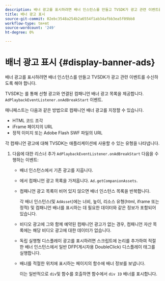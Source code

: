 ```yaml
---
description: 배너 광고를 표시하려면 배너 인스턴스를 만들고 TVSDK가 광고 관련 이벤트를 수신하도록 해야 합니다.
title: 배너 광고 표시
source-git-commit: 02ebc3548a254b2a6554f1ab34afbb3ea5f09bb8
workflow-type: tm+mt
source-wordcount: '249'
ht-degree: 0%

---
```


# 배너 광고 표시 {#display-banner-ads}

배너 광고를 표시하려면 배너 인스턴스를 만들고 TVSDK가 광고 관련 이벤트를 수신하도록 해야 합니다.

TVSDK는 를 통해 선형 광고와 연결된 컴패니언 배너 광고 목록을 제공합니다. `AdPlaybackEventListener.onAdBreakStart` 이벤트.

매니페스트는 다음과 같은 방법으로 컴패니언 배너 광고를 지정할 수 있습니다.

* HTML 코드 조각
* iFrame 페이지의 URL
* 정적 이미지 또는 Adobe Flash SWF 파일의 URL

각 컴패니언 광고에 대해 TVSDK는 애플리케이션에 사용할 수 있는 유형을 나타냅니다.

1. 다음에 대한 리스너 추가 `AdPlaybackEventListener.onAdBreakStart` 다음을 수행하는 이벤트:

   * 배너 인스턴스에서 기존 광고를 지웁니다.
   * 에서 컴패니언 광고 목록을 가져옵니다. `Ad.getCompanionAssets`.
   * 컴패니언 광고 목록이 비어 있지 않으면 배너 인스턴스 목록을 반복합니다.

     각 배너 인스턴스(및 `AdAsset`)에는 너비, 높이, 리소스 유형(html, iframe 또는 정적) 및 컴패니언 배너를 표시하는 데 필요한 데이터와 같은 정보가 포함되어 있습니다.
   * 비디오 광고에 그와 함께 예약된 컴패니언 광고가 없는 경우, 컴패니언 자산 목록에는 해당 비디오 광고에 대한 데이터가 없습니다.
   * 독립 실행형 디스플레이 광고를 표시하려면 스크립트에 논리를 추가하여 적절한 배너 인스턴스에서 일반 DFP(게시자용 DoubleClick) 디스플레이 태그를 실행합니다.
   * 배너를 적절한 위치에 표시하는 페이지의 함수에 배너 정보를 보냅니다.

     이는 일반적으로 `div`및 함수를 호출하면 함수에서 `div ID` 배너를 표시합니다.
